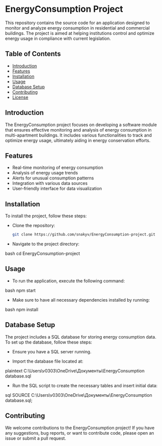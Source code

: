 # EnergyConsumption Project

This repository contains the source code for an application designed to monitor and analyze energy consumption in residential and commercial buildings. The project is aimed at helping institutions control and optimize energy usage in compliance with current legislation.

## Table of Contents

- [Introduction](#introduction)
- [Features](#features)
- [Installation](#installation)
- [Usage](#usage)
- [Database Setup](#database-setup)
- [Contributing](#contributing)
- [License](#license)

## Introduction

The EnergyConsumption project focuses on developing a software module that ensures effective monitoring and analysis of energy consumption in multi-apartment buildings. It includes various functionalities to track and optimize energy usage, ultimately aiding in energy conservation efforts.

## Features

- Real-time monitoring of energy consumption
- Analysis of energy usage trends
- Alerts for unusual consumption patterns
- Integration with various data sources
- User-friendly interface for data visualization

## Installation

To install the project, follow these steps:

- Clone the repository:
   ```bash
   git clone https://github.com/snakyv/EnergyConsumption-project.git
- Navigate to the project directory:

bash
cd EnergyConsumption-project

## Usage
- To run the application, execute the following command:

bash
npm start
- Make sure to have all necessary dependencies installed by running:

bash
npm install

## Database Setup
The project includes a SQL database for storing energy consumption data. To set up the database, follow these steps:

- Ensure you have a SQL server running.

- Import the database file located at:

plaintext
C:\Users\v0303\OneDrive\Документы\EnergyConsumption database.sql
- Run the SQL script to create the necessary tables and insert initial data:

sql
SOURCE C:\Users\v0303\OneDrive\Документы\EnergyConsumption database.sql;

## Contributing
We welcome contributions to the EnergyConsumption project! If you have any suggestions, bug reports, or want to contribute code, please open an issue or submit a pull request.
